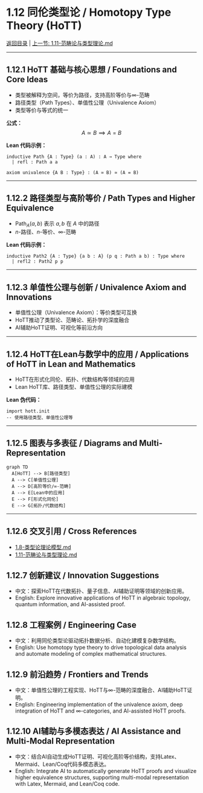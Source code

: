 # 1.12 同伦类型论 / Homotopy Type Theory (HoTT)

[返回目录](../CONTINUOUS_PROGRESS.md) | [上一节: 1.11-范畴论与类型理论.md](1.11-范畴论与类型理论.md)

---

## 1.12.1 HoTT 基础与核心思想 / Foundations and Core Ideas

- 类型被解释为空间，等价为路径，支持高阶等价与∞-范畴
- 路径类型（Path Types）、单值性公理（Univalence Axiom）
- 类型等价与等式的统一

**公式：**
$$
A \simeq B \implies A = B
$$

**Lean 代码示例：**

```lean
inductive Path {A : Type} (a : A) : A → Type where
  | refl : Path a a

axiom univalence {A B : Type} : (A ≃ B) ≃ (A = B)
```

---

## 1.12.2 路径类型与高阶等价 / Path Types and Higher Equivalence

- $\mathsf{Path}_A(a, b)$ 表示 $a, b$ 在 $A$ 中的路径
- $n$-路径、$n$-等价、∞-范畴

**Lean 代码示例：**

```lean
inductive Path2 {A : Type} {a b : A} (p q : Path a b) : Type where
  | refl2 : Path2 p p
```

---

## 1.12.3 单值性公理与创新 / Univalence Axiom and Innovations

- 单值性公理（Univalence Axiom）：等价类型可互换
- HoTT推动了类型论、范畴论、拓扑学的深度融合
- AI辅助HoTT证明、可视化等前沿方向

---

## 1.12.4 HoTT在Lean与数学中的应用 / Applications of HoTT in Lean and Mathematics

- HoTT在形式化同伦、拓扑、代数结构等领域的应用
- Lean HoTT库、路径类型、单值性公理的实际建模

**Lean 伪代码：**

```lean
import hott.init
-- 使用路径类型、单值性公理等
```

---

## 1.12.5 图表与多表征 / Diagrams and Multi-Representation

```mermaid
graph TD
  A[HoTT] --> B[路径类型]
  A --> C[单值性公理]
  A --> D[高阶等价/∞-范畴]
  A --> E[Lean中的应用]
  E --> F[形式化同伦]
  E --> G[拓扑/代数结构]
```

---

## 1.12.6 交叉引用 / Cross References

- [1.8-类型论理论模型.md](1.8-类型论理论模型.md)
- [1.11-范畴论与类型理论.md](1.11-范畴论与类型理论.md)

## 1.12.7 创新建议 / Innovation Suggestions

- 中文：探索HoTT在代数拓扑、量子信息、AI辅助证明等领域的创新应用。
- English: Explore innovative applications of HoTT in algebraic topology, quantum information, and AI-assisted proof.

## 1.12.8 工程案例 / Engineering Case

- 中文：利用同伦类型论驱动拓扑数据分析、自动化建模复杂数学结构。
- English: Use homotopy type theory to drive topological data analysis and automate modeling of complex mathematical structures.

## 1.12.9 前沿趋势 / Frontiers and Trends

- 中文：单值性公理的工程实现、HoTT与∞-范畴的深度融合、AI辅助HoTT证明。
- English: Engineering implementation of the univalence axiom, deep integration of HoTT and ∞-categories, and AI-assisted HoTT proofs.

## 1.12.10 AI辅助与多模态表达 / AI Assistance and Multi-Modal Representation

- 中文：结合AI自动生成HoTT证明、可视化高阶等价结构，支持Latex、Mermaid、Lean/Coq代码多模态表达。
- English: Integrate AI to automatically generate HoTT proofs and visualize higher equivalence structures, supporting multi-modal representation with Latex, Mermaid, and Lean/Coq code.
